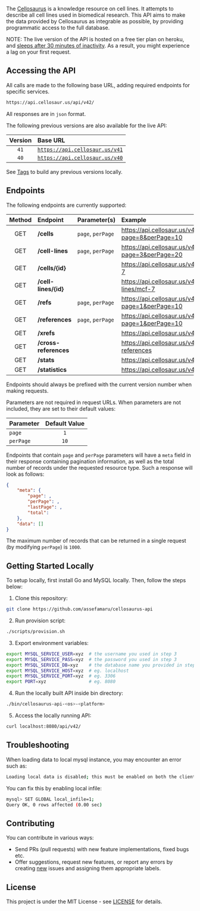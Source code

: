 The [Cellosaurus](https://github.com/calipho-sib/cellosaurus) is a knowledge
resource on cell lines. It attempts to describe all cell lines used in
biomedical research. This API aims to make the data provided by Cellosaurus as
integrable as possible, by providing programmatic access to the full database.

NOTE: The live version of the API is hosted on a free tier plan on heroku, and
[sleeps after 30 minutes of inactivity](https://devcenter.heroku.com/articles/free-dyno-hours#dyno-sleeping).
As a result, you might experience a lag on your first request.

## Accessing the API

All calls are made to the following base URL, adding required endpoints for
specific services.

```bash
https://api.cellosaur.us/api/v42/
```

All responses are in `json` format.

The following previous versions are also available for the live API:

| Version | Base URL                                                       |
| :-----: | :------------------------------------------------------------- |
|  `41`   | [`https://api.cellosaur.us/v41`](https://api.cellosaur.us/v41) |
|  `40`   | [`https://api.cellosaur.us/v40`](https://api.cellosaur.us/v40) |

See [Tags](https://github.com/assefamaru/cellosaurus-api/tags) to build any
previous versions locally.

## Endpoints

The following endpoints are currently supported:

| Method | Endpoint              | Parameter(s)      | Example                                                     |
| :----: | :-------------------- | :---------------- | :---------------------------------------------------------- |
|  GET   | **/cells**            | `page`, `perPage` | <https://api.cellosaur.us/v41/cells?page=8&perPage=10>      |
|  GET   | **/cell-lines**       | `page`, `perPage` | <https://api.cellosaur.us/v41/cell-lines?page=3&perPage=20> |
|  GET   | **/cells/{id}**       |                   | <https://api.cellosaur.us/v41/cells/mcf-7>                  |
|  GET   | **/cell-lines/{id}**  |                   | <https://api.cellosaur.us/v41/cell-lines/mcf-7>             |
|  GET   | **/refs**             | `page`, `perPage` | <https://api.cellosaur.us/v41/refs?page=1&perPage=10>       |
|  GET   | **/references**       | `page`, `perPage` | <https://api.cellosaur.us/v41/references?page=1&perPage=10> |
|  GET   | **/xrefs**            |                   | <https://api.cellosaur.us/v41/xrefs>                        |
|  GET   | **/cross-references** |                   | <https://api.cellosaur.us/v41/cross-references>             |
|  GET   | **/stats**            |                   | <https://api.cellosaur.us/v41/stats>                        |
|  GET   | **/statistics**       |                   | <https://api.cellosaur.us/v41/statistics>                   |

Endpoints should always be prefixed with the current version number when making
requests.

Parameters are not required in request URLs. When parameters are not included,
they are set to their default values:

| Parameter | Default Value |
| :-------- | :-----------: |
| `page`    |      `1`      |
| `perPage` |     `10`      |

Endpoints that contain `page` and `perPage` parameters will have a `meta` field
in their response containing pagination information, as well as the total number
of records under the requested resource type. Such a response will look as
follows:

```json
{
    "meta": {
        "page": ,
        "perPage": ,
        "lastPage": ,
        "total":
    },
    "data": []
}
```

The maximum number of records that can be returned in a single request (by
modifying `perPage`) is `1000`.

## Getting Started Locally

To setup locally, first install Go and MySQL locally. Then, follow the steps
below:

1. Clone this repository:

```bash
git clone https://github.com/assefamaru/cellosaurus-api
```

2. Run provision script:

```bash
./scripts/provision.sh
```

3. Export environment variables:

```bash
export MYSQL_SERVICE_USER=xyz  # the username you used in step 3
export MYSQL_SERVICE_PASS=xyz  # the password you used in step 3
export MYSQL_SERVICE_DB=xyz    # the database name you provided in step 3
export MYSQL_SERVICE_HOST=xyz  # eg. localhost
export MYSQL_SERVICE_PORT=xyz  # eg. 3306
export PORT=xyz                # eg. 8080
```

4. Run the locally built API inside bin directory:

```bash
./bin/cellosaurus-api-<os>-<platform>
```

5. Access the locally running API:

```bash
curl localhost:8080/api/v42/
```

## Troubleshooting

When loading data to local mysql instance, you may encounter an error such as:

```bash
Loading local data is disabled; this must be enabled on both the client and server side
```

You can fix this by enabling local infile:

```bash
mysql> SET GLOBAL local_infile=1;
Query OK, 0 rows affected (0.00 sec)
```

## Contributing

You can contribute in various ways:

- Send PRs (pull requests) with new feature implementations, fixed bugs etc.
- Offer suggestions, request new features, or report any errors by creating
  [new](https://github.com/assefamaru/cellosaurus-api/issues/new) issues and
  assigning them appropriate labels.

## License

This project is under the MIT License - see [LICENSE](LICENSE) for details.
